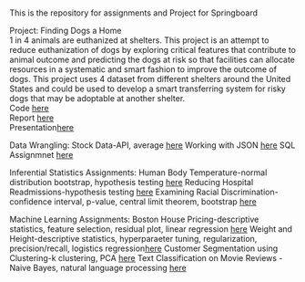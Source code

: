 #
This is the repository for assignments and Project for Springboard

Project: Finding Dogs a Home <br>
1 in 4 animals are euthanized at shelters. This project is an attempt to reduce euthanization of dogs by exploring critical features that contribute to animal outcome and predicting the dogs at risk so that facilities can allocate resources in a systematic and smart fashion to improve the outcome of dogs. This project uses 4 dataset from different shelters around the United States and could be used to develop a smart transferring system for risky dogs that may be adoptable at another shelter. <br>
Code [here](https://github.com/activerabbit/Springboard/blob/master/Project/Machine%20Learning.ipynb)<br>
Report [here](https://github.com/activerabbit/Springboard/blob/master/Project/Report.docx)<br>
Presentation[here](https://github.com/activerabbit/Springboard/blob/master/Project/Presentation.pptx)<br>

Data Wrangling:
Stock Data-API, average [here](https://github.com/activerabbit/Springboard/blob/master/Assignment/API/api_data_wrangling_mini_project.ipynb)
Working with JSON [here](https://github.com/activerabbit/Springboard/blob/master/Assignment/data_wrangling_json/sliderule_dsi_json_exercise.ipynb)
SQL Assignmnet [here](https://github.com/activerabbit/Springboard/blob/master/Assignment/1520094343_sql_project.sql)

Inferential Statistics Assignments:
Human Body Temperature-normal distribution bootstrap, hypothesis testing [here](https://github.com/activerabbit/Springboard/blob/master/Assignment/EDA_human_temperature/sliderule_dsi_inferential_statistics_exercise_1.ipynb)
Reducing Hospital Readmissions-hypothesis testing [here](https://github.com/activerabbit/Springboard/blob/master/Assignment/hospital_readmit/sliderule_dsi_inferential_statistics_exercise_3.ipynb)
Examining Racial Discrimination-confidence interval, p-value, central limit theorem, bootstrap [here](https://github.com/activerabbit/Springboard/blob/master/Assignment/EDA_racial_discrimination/sliderule_dsi_inferential_statistics_exercise_2.ipynb)


Machine Learning Assignments:
Boston House Pricing-descriptive statistics, feature selection, residual plot, linear regression [here](https://github.com/activerabbit/Springboard/blob/master/Assignment/linear_regression/Mini_Project_Linear_Regression.ipynb)
Weight and Height-descriptive statistics, hyperparaeter tuning, regularization, precision/recall, logistics regression[here](https://github.com/activerabbit/Springboard/blob/master/Assignment/logistic_regression/Mini_Project_Logistic_Regression.ipynb)
Customer Segmentation using Clustering-k clustering, PCA  [here](https://github.com/activerabbit/Springboard/blob/master/Assignment/clustering/Mini_Project_Clustering.ipynb)
Text Classification on Movie Reviews - Naive Bayes, natural language processing [here](https://github.com/activerabbit/Springboard/blob/master/Assignment/naive_bayes/Mini_Project_Naive_Bayes.ipynb)
